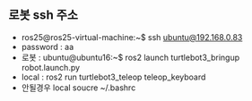 ## 로봇 ssh 주소 
- ros25@ros25-virtual-machine:~$ ssh ubuntu@192.168.0.83
- password : aa
- 로봇 : ubuntu@ubuntu16:~$ ros2 launch turtlebot3_bringup robot.launch.py
- local : ros2 run turtlebot3_teleop teleop_keyboard
- 안될경우 local soucre ~/.bashrc
